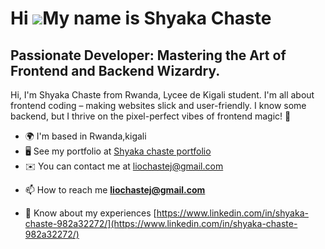 Hi ![](https://user-images.githubusercontent.com/18350557/176309783-0785949b-9127-417c-8b55-ab5a4333674e.gif)My name is Shyaka Chaste
=====================================================================================================================================
Passionate Developer: Mastering the Art of Frontend and Backend Wizardry.
-------------------------------------------------------------------------

Hi, I'm Shyaka Chaste from Rwanda, Lycee de Kigali student. I'm all about frontend coding – making websites slick and user-friendly. I know some backend, but I thrive on the pixel-perfect vibes of frontend magic! 🚀

* 🌍  I'm based in Rwanda,kigali
* 🖥️  See my portfolio at [Shyaka chaste portfolio](https://shyakachaste.me/)
* ✉️  You can contact me at [liochastej@gmail.com](mailto:liochastej@gmail.com)


- 📫 How to reach me **liochastej@gmail.com**

- 📄 Know about my experiences [https://www.linkedin.com/in/shyaka-chaste-982a32272/](https://www.linkedin.com/in/shyaka-chaste-982a32272/)
